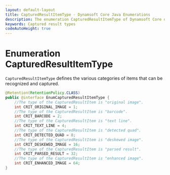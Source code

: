 ```yaml
---
layout: default-layout
title: CapturedResultItemType - Dynamsoft Core Java Enumerations
description: The enumeration CapturedResultItemType of Dynamsoft Core describes all types of captured result item.
keywords: Captured result types
codeAutoHeight: true
---
```


# Enumeration CapturedResultItemType

`CapturedResultItemType` defines the various categories of items that can be recognized and captured.

```java
@Retention(RetentionPolicy.CLASS)
public @interface EnumCapturedResultItemType {
    //The type of the CapturedResultItem is "original image".
    int CRIT_ORIGINAL_IMAGE = 1;
    //The type of the CapturedResultItem is "barcode".
    int CRIT_BARCODE = 2;
    //The type of the CapturedResultItem is "text line".
    int CRIT_TEXT_LINE = 4;
    //The type of the CapturedResultItem is "detected quad".
    int CRIT_DETECTED_QUAD = 8;
    //The type of the CapturedResultItem is "deskewed image".
    int CRIT_DESKEWED_IMAGE = 16;
    //The type of the CapturedResultItem is "parsed result".
    int CRIT_PARSED_RESULT = 32;
    //The type of the CapturedResultItem is "enhanced image".
    int CRIT_ENHANCED_IMAGE = 64;
}
```
